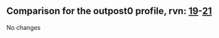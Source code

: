 ## Comparison for the outpost0 profile, rvn: [19](https://github.com/PRO100KatYT/FortniteProfileRevisions/tree/main/profiles/outpost0/19%20outpost0.json)-[21](https://github.com/PRO100KatYT/FortniteProfileRevisions/tree/main/profiles/outpost0/21%20outpost0.json)

No changes
